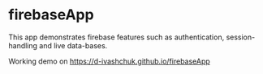# firebaseApp

This app demonstrates firebase features such as authentication, session-handling and live data-bases.

Working demo on https://d-ivashchuk.github.io/firebaseApp
